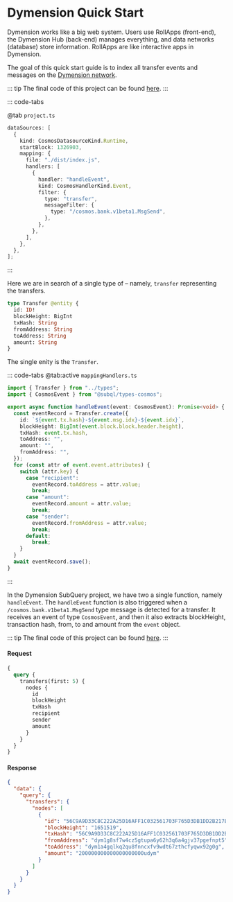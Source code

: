 # Dymension Quick Start

Dymension works like a big web system. Users use RollApps (front-end), the Dymension Hub (back-end) manages everything, and data networks (database) store information. RollApps are like interactive apps in Dymension.

The goal of this quick start guide is to index all transfer events and messages on the [Dymension network](https://dymension.network/).

<!-- @include: ../snippets/cosmos-quickstart-reference.md -->

::: tip
The final code of this project can be found [here](https://github.com/subquery/cosmos-subql-starter/tree/main/Dymension/dymension-starter).
:::

<!-- @include: ../snippets/manifest-cosmos-intro.md -->

::: code-tabs

@tab `project.ts`

```ts
dataSources: [
  {
    kind: CosmosDatasourceKind.Runtime,
    startBlock: 1326903,
    mapping: {
      file: "./dist/index.js",
      handlers: [
        {
          handler: "handleEvent",
          kind: CosmosHandlerKind.Event,
          filter: {
            type: "transfer",
            messageFilter: {
              type: "/cosmos.bank.v1beta1.MsgSend",
            },
          },
        },
      ],
    },
  },
];
```

:::

Here we are in search of a single type of – namely, `transfer` representing the transfers.

<!-- @include: ../snippets/manifest-cosmos-note.md -->

<!-- @include: ../snippets/schema-intro.md -->

```graphql
type Transfer @entity {
  id: ID!
  blockHeight: BigInt
  txHash: String
  fromAddress: String
  toAddress: String
  amount: String
}
```

The single enity is the `Transfer`.

<!-- @include: ../snippets/cosmos-codegen.md -->

<!-- @include: ../snippets/mapping-cosmos-intro.md -->

::: code-tabs
@tab:active `mappingHandlers.ts`

```ts
import { Transfer } from "../types";
import { CosmosEvent } from "@subql/types-cosmos";

export async function handleEvent(event: CosmosEvent): Promise<void> {
  const eventRecord = Transfer.create({
    id: `${event.tx.hash}-${event.msg.idx}-${event.idx}`,
    blockHeight: BigInt(event.block.block.header.height),
    txHash: event.tx.hash,
    toAddress: "",
    amount: "",
    fromAddress: "",
  });
  for (const attr of event.event.attributes) {
    switch (attr.key) {
      case "recipient":
        eventRecord.toAddress = attr.value;
        break;
      case "amount":
        eventRecord.amount = attr.value;
        break;
      case "sender":
        eventRecord.fromAddress = attr.value;
        break;
      default:
        break;
    }
  }
  await eventRecord.save();
}
```

:::

In the Dymension SubQuery project, we have two a single function, namely `handleEvent`. The `handleEvent` function is also triggered when a `/cosmos.bank.v1beta1.MsgSend` type message is detected for a transfer. It receives an event of type `CosmosEvent`, and then it also extracts blockHeight, transaction hash, from, to and amount from the `event` object.

<!-- @include: ../snippets/cosmos-mapping-note.md -->

::: tip
The final code of this project can be found [here](https://github.com/subquery/cosmos-subql-starter/tree/main/Dymension/dymension-starter).
:::

<!-- @include: ../snippets/build.md -->

<!-- @include: ../snippets/run-locally.md -->

<!-- @include: ../snippets/query-intro.md -->

#### Request

```graphql
{
  query {
    transfers(first: 5) {
      nodes {
        id
        blockHeight
        txHash
        recipient
        sender
        amount
      }
    }
  }
}
```

#### Response

```json
{
  "data": {
    "query": {
      "transfers": {
        "nodes": [
          {
            "id": "56C9A9D33C8C222A25D16AFF1C032561703F765D3DB1DD2B217B07DDB394A24C-0-0",
            "blockHeight": "1651519",
            "txHash": "56C9A9D33C8C222A25D16AFF1C032561703F765D3DB1DD2B217B07DDB394A24C",
            "fromAddress": "dym1g8sf7w4cz5gtupa6y62h3q6a4gjv37pgefnpt5",
            "toAddress": "dym1a4gqlkq2qu8fnncxfv9wdt67zthcfyqwx92g0g",
            "amount": "200000000000000000000udym"
          }
        ]
      }
    }
  }
}
```

<!-- @include: ../snippets/whats-next.md -->
